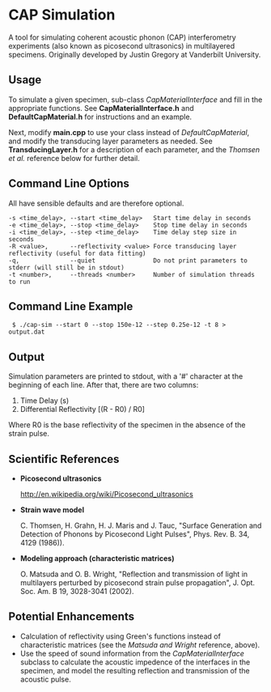 CAP Simulation
==============

A tool for simulating coherent acoustic phonon (CAP) interferometry experiments (also known as picosecond ultrasonics) in multilayered specimens.  Originally developed by Justin Gregory at Vanderbilt University.


Usage
-----

To simulate a given specimen, sub-class *CapMaterialInterface* and fill in the appropriate functions.  See **CapMaterialInterface.h** and **DefaultCapMaterial.h** for instructions and an example.

Next, modify **main.cpp** to use your class instead of *DefaultCapMaterial*, and modify the transducing layer parameters as needed.  See **TransducingLayer.h** for a description of each parameter, and the *Thomsen et al.* reference below for further detail.


Command Line Options
--------------------

All have sensible defaults and are therefore optional.

    -s <time_delay>, --start <time_delay>   Start time delay in seconds
    -e <time_delay>, --stop <time_delay>    Stop time delay in seconds
    -i <time_delay>, --step <time_delay>    Time delay step size in seconds
    -R <value>,      --reflectivity <value> Force transducing layer reflectivity (useful for data fitting)
    -q,              --quiet                Do not print parameters to stderr (will still be in stdout)
    -t <number>,     --threads <number>     Number of simulation threads to run


Command Line Example
--------------------

     $ ./cap-sim --start 0 --stop 150e-12 --step 0.25e-12 -t 8 > output.dat


Output
------

Simulation parameters are printed to stdout, with a '#' character at the beginning of each line.  After that, there are two columns:

1. Time Delay (s)
2. Differential Reflectivity [(R - R0) / R0]

Where R0 is the base reflectivity of the specimen in the absence of the strain pulse.


Scientific References
---------------------

- **Picosecond ultrasonics**

    http://en.wikipedia.org/wiki/Picosecond_ultrasonics

- **Strain wave model**

    C. Thomsen, H. Grahn, H. J. Maris and J. Tauc, "Surface Generation and Detection of Phonons by Picosecond Light Pulses", Phys. Rev. B. 34, 4129 (1986)).

- **Modeling approach (characteristic matrices)**

    O. Matsuda and O. B. Wright, "Reflection and transmission of light in multilayers perturbed by picosecond strain pulse propagation", J. Opt. Soc. Am. B 19, 3028-3041 (2002).


Potential Enhancements
----------------------

- Calculation of reflectivity using Green's functions instead of characteristic matrices (see the *Matsuda and Wright* reference, above).
- Use the speed of sound information from the *CapMaterialInterface* subclass to calculate the acoustic impedence of the interfaces in the specimen, and model the resulting reflection and transmission of the acoustic pulse.
